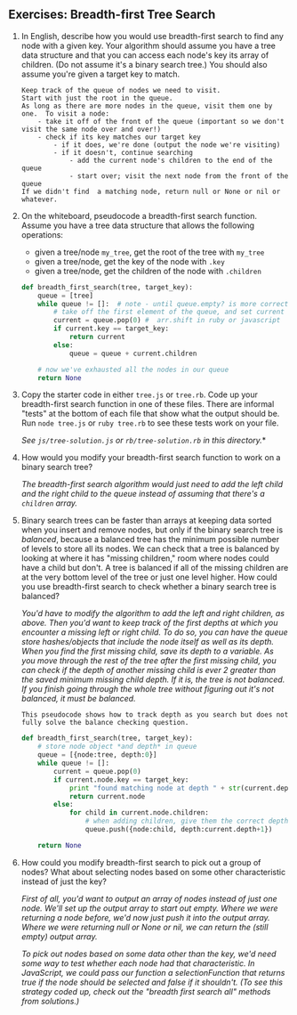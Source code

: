 ## Exercises: Breadth-first Tree Search

1. In English, describe how you would use breadth-first search to find any node with a given key. Your algorithm should assume you have a tree data structure and that you can access each node's key its array of children. (Do not assume it's a binary search tree.) You should also assume you're given a target key to match.

	```
	Keep track of the queue of nodes we need to visit.
	Start with just the root in the queue.
	As long as there are more nodes in the queue, visit them one by one.  To visit a node:
		- take it off of the front of the queue (important so we don't visit the same node over and over!)
		- check if its key matches our target key
			- if it does, we're done (output the node we're visiting)
			- if it doesn't, continue searching
				- add the current node's children to the end of the queue
				- start over; visit the next node from the front of the queue
	If we didn't find  a matching node, return null or None or nil or whatever.
	```

1. On the whiteboard, pseudocode a breadth-first search function. Assume you have a tree data structure that allows the following operations:

	* given a tree/node `my_tree`, get the root of the tree with `my_tree`
	* given a tree/node, get the key of the node with `.key`
	* given a tree/node, get the children of the node with `.children`

	```python
	def breadth_first_search(tree, target_key):
		queue = [tree]
		while queue != []:  # note - until queue.empty? is more correct for ruby, and this wouldn't work at all for javascript (you'd have to use while queue.length !== 0)
			# take off the first element of the queue, and set current to it
			current = queue.pop(0) #  arr.shift in ruby or javascript
			if current.key == target_key:
				return current
			else:
				queue = queue + current.children

		# now we've exhausted all the nodes in our queue
		return None
	```

1. Copy the starter code in either `tree.js` or `tree.rb`.  Code up your breadth-first search function in one of these files. There are informal "tests" at the bottom of each file that show what the output should be.  Run `node tree.js` or `ruby tree.rb` to see these tests work on your file.

	*See `js/tree-solution.js` or `rb/tree-solution.rb` in this directory.**

1. How would you modify your breadth-first search function to work on a binary search tree?

	*The breadth-first search algorithm would just need to add the left child and the right child to the queue instead of assuming that there's a `children` array.*

1. Binary search trees can be faster than arrays at keeping data sorted when you insert and remove nodes, but only if the binary search tree is *balanced*, because a balanced tree has the minimum possible number of levels to store all its nodes. We can check that a tree is balanced by looking at where it has "missing children," room where nodes could have a child but don't. A tree is balanced if all of the missing children are at the very bottom level of the tree or just one level higher. How could you use breadth-first search to check whether a binary search tree is balanced?

	*You'd have to modify the algorithm to add the left and right children, as above. Then you'd want to keep track of the first depths at which you encounter a missing left or right child. To do so, you can have the queue store hashes/objects that include the node itself as well as its depth. When you find the first missing child, save its depth to a variable. As you move through the rest of the tree after the first missing child, you can check if the depth of another missing child is ever 2 greater than the saved minimum missing child depth. If it is, the tree is not balanced. If you finish going through the whole tree without figuring out it's not balanced, it must be balanced.*


	`This pseudocode shows how to track depth as you search but does not fully solve the balance checking question.`
	```python
	def breadth_first_search(tree, target_key):
		# store node object *and depth* in queue
		queue = [{node:tree, depth:0}]
		while queue != []:
			current = queue.pop(0)
			if current.node.key == target_key:
				print "found matching node at depth " + str(current.depth)
				return current.node
			else:
				for child in current.node.children:
					# when adding children, give them the correct depth
					queue.push({node:child, depth:current.depth+1})

		return None
	```


1. How could you modify breadth-first search to pick out a group of nodes? What about selecting nodes based on some other characteristic instead of just the key?

	*First of all, you'd want to output an array of nodes instead of just one node. We'll set up the output array to start out empty. Where we were returning a node before, we'd now just push it into the output array.  Where we were returning null or None or nil, we can return the (still empty) output array.*

	*To pick out nodes based on some data other than the key, we'd need some way to test whether each node had that characteristic.  In JavaScript, we could pass our function a selectionFunction that returns true if the node should be selected and false if it shouldn't.  (To see this strategy coded up, check out the "breadth first search all" methods from solutions.)*
